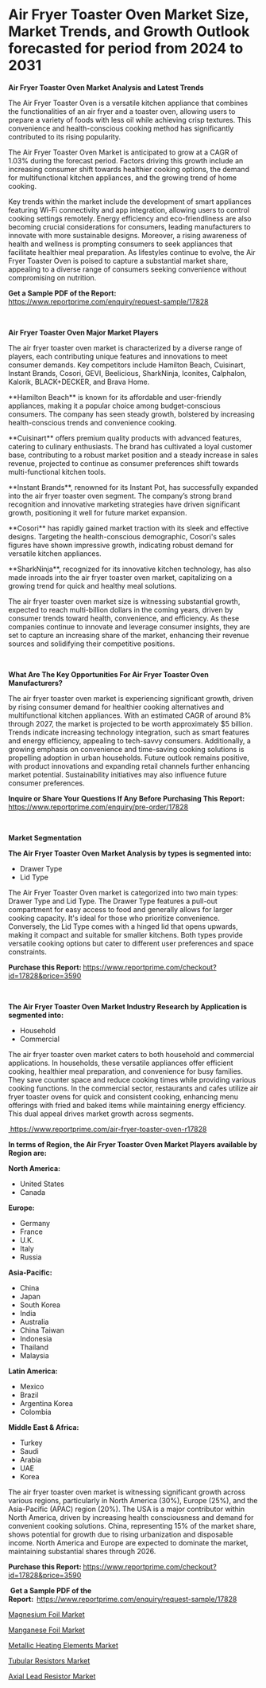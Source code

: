 <p><h1>Air Fryer Toaster Oven Market Size, Market Trends, and Growth Outlook forecasted for period from 2024 to 2031</h1></p><p><strong>Air Fryer Toaster Oven Market Analysis and Latest Trends</strong></p>
<p><p>The Air Fryer Toaster Oven is a versatile kitchen appliance that combines the functionalities of an air fryer and a toaster oven, allowing users to prepare a variety of foods with less oil while achieving crisp textures. This convenience and health-conscious cooking method has significantly contributed to its rising popularity. </p><p>The Air Fryer Toaster Oven Market is anticipated to grow at a CAGR of 1.03% during the forecast period. Factors driving this growth include an increasing consumer shift towards healthier cooking options, the demand for multifunctional kitchen appliances, and the growing trend of home cooking. </p><p>Key trends within the market include the development of smart appliances featuring Wi-Fi connectivity and app integration, allowing users to control cooking settings remotely. Energy efficiency and eco-friendliness are also becoming crucial considerations for consumers, leading manufacturers to innovate with more sustainable designs. Moreover, a rising awareness of health and wellness is prompting consumers to seek appliances that facilitate healthier meal preparation. As lifestyles continue to evolve, the Air Fryer Toaster Oven is poised to capture a substantial market share, appealing to a diverse range of consumers seeking convenience without compromising on nutrition.</p></p>
<p><strong>Get a Sample PDF of the Report:&nbsp;</strong> <a href="https://www.reportprime.com/enquiry/request-sample/17828?utm_campaign=1129&utm_medium=2&utm_source=Github&utm_content=ia&utm_term=20112024&utm_id=air-fryer-toaster-oven">https://www.reportprime.com/enquiry/request-sample/17828</a></p>
<p>&nbsp;</p>
<p><strong>Air Fryer Toaster Oven Major Market Players</strong></p>
<p><p>The air fryer toaster oven market is characterized by a diverse range of players, each contributing unique features and innovations to meet consumer demands. Key competitors include Hamilton Beach, Cuisinart, Instant Brands, Cosori, GEVI, Beelicious, SharkNinja, Iconites, Calphalon, Kalorik, BLACK+DECKER, and Brava Home.</p><p>**Hamilton Beach** is known for its affordable and user-friendly appliances, making it a popular choice among budget-conscious consumers. The company has seen steady growth, bolstered by increasing health-conscious trends and convenience cooking.</p><p>**Cuisinart** offers premium quality products with advanced features, catering to culinary enthusiasts. The brand has cultivated a loyal customer base, contributing to a robust market position and a steady increase in sales revenue, projected to continue as consumer preferences shift towards multi-functional kitchen tools.</p><p>**Instant Brands**, renowned for its Instant Pot, has successfully expanded into the air fryer toaster oven segment. The company’s strong brand recognition and innovative marketing strategies have driven significant growth, positioning it well for future market expansion.</p><p>**Cosori** has rapidly gained market traction with its sleek and effective designs. Targeting the health-conscious demographic, Cosori's sales figures have shown impressive growth, indicating robust demand for versatile kitchen appliances.</p><p>**SharkNinja**, recognized for its innovative kitchen technology, has also made inroads into the air fryer toaster oven market, capitalizing on a growing trend for quick and healthy meal solutions.</p><p>The air fryer toaster oven market size is witnessing substantial growth, expected to reach multi-billion dollars in the coming years, driven by consumer trends toward health, convenience, and efficiency. As these companies continue to innovate and leverage consumer insights, they are set to capture an increasing share of the market, enhancing their revenue sources and solidifying their competitive positions.</p></p>
<p>&nbsp;</p>
<p><strong>What Are The Key Opportunities For Air Fryer Toaster Oven Manufacturers?</strong></p>
<p><p>The air fryer toaster oven market is experiencing significant growth, driven by rising consumer demand for healthier cooking alternatives and multifunctional kitchen appliances. With an estimated CAGR of around 8% through 2027, the market is projected to be worth approximately $5 billion. Trends indicate increasing technology integration, such as smart features and energy efficiency, appealing to tech-savvy consumers. Additionally, a growing emphasis on convenience and time-saving cooking solutions is propelling adoption in urban households. Future outlook remains positive, with product innovations and expanding retail channels further enhancing market potential. Sustainability initiatives may also influence future consumer preferences.</p></p>
<p><strong>Inquire or Share Your Questions If Any Before Purchasing This Report:</strong> <a href="https://www.reportprime.com/enquiry/pre-order/17828?utm_campaign=1129&utm_medium=2&utm_source=Github&utm_content=ia&utm_term=20112024&utm_id=air-fryer-toaster-oven">https://www.reportprime.com/enquiry/pre-order/17828</a></p>
<p>&nbsp;</p>
<p><strong>Market Segmentation</strong></p>
<p><strong>The Air Fryer Toaster Oven Market Analysis by types is segmented into:</strong></p>
<p><ul><li>Drawer Type</li><li>Lid Type</li></ul></p>
<p><p>The Air Fryer Toaster Oven market is categorized into two main types: Drawer Type and Lid Type. The Drawer Type features a pull-out compartment for easy access to food and generally allows for larger cooking capacity. It's ideal for those who prioritize convenience. Conversely, the Lid Type comes with a hinged lid that opens upwards, making it compact and suitable for smaller kitchens. Both types provide versatile cooking options but cater to different user preferences and space constraints.</p></p>
<p><strong>Purchase this Report:&nbsp;</strong><a href="https://www.reportprime.com/checkout?id=17828&price=3590&utm_campaign=1129&utm_medium=2&utm_source=Github&utm_content=ia&utm_term=20112024&utm_id=air-fryer-toaster-oven">https://www.reportprime.com/checkout?id=17828&price=3590</a></p>
<p>&nbsp;</p>
<p><strong>The Air Fryer Toaster Oven Market Industry Research by Application is segmented into:</strong></p>
<p><ul><li>Household</li><li>Commercial</li></ul></p>
<p><p>The air fryer toaster oven market caters to both household and commercial applications. In households, these versatile appliances offer efficient cooking, healthier meal preparation, and convenience for busy families. They save counter space and reduce cooking times while providing various cooking functions. In the commercial sector, restaurants and cafes utilize air fryer toaster ovens for quick and consistent cooking, enhancing menu offerings with fried and baked items while maintaining energy efficiency. This dual appeal drives market growth across segments.</p></p>
<p><a href="https://www.reportprime.com/air-fryer-toaster-oven-r17828?utm_campaign=1129&utm_medium=2&utm_source=Github&utm_content=ia&utm_term=20112024&utm_id=air-fryer-toaster-oven">&nbsp;https://www.reportprime.com/air-fryer-toaster-oven-r17828</a></p>
<p><strong>In terms of Region, the Air Fryer Toaster Oven Market Players available by Region are:</strong></p>
<p>
    <p> <strong> North America: </strong>
        <ul>
            <li>United States</li>
            <li>Canada</li>
        </ul>
        </p> 
    <p> <strong> Europe: </strong>
        <ul>
            <li>Germany</li>
            <li>France</li>
            <li>U.K.</li>
            <li>Italy</li>
            <li>Russia</li>
        </ul>
        </p> 
    <p> <strong> Asia-Pacific: </strong>
        <ul>
            <li>China</li>
            <li>Japan</li>
            <li>South Korea</li>
            <li>India</li>
            <li>Australia</li>
            <li>China Taiwan</li>
            <li>Indonesia</li>
            <li>Thailand</li>
            <li>Malaysia</li>
        </ul>
        </p> 
    <p> <strong> Latin America: </strong>
        <ul>
            <li>Mexico</li>
            <li>Brazil</li>
            <li>Argentina Korea</li>
            <li>Colombia</li>
        </ul>
        </p> 
    <p> <strong> Middle East & Africa: </strong>
        <ul>
            <li>Turkey</li>
            <li>Saudi</li>
            <li>Arabia</li>
            <li>UAE</li>
            <li>Korea</li>
        </ul>
    </p>
    </p>
<p><p>The air fryer toaster oven market is witnessing significant growth across various regions, particularly in North America (30%), Europe (25%), and the Asia-Pacific (APAC) region (20%). The USA is a major contributor within North America, driven by increasing health consciousness and demand for convenient cooking solutions. China, representing 15% of the market share, shows potential for growth due to rising urbanization and disposable income. North America and Europe are expected to dominate the market, maintaining substantial shares through 2026.</p></p>
<p><strong>Purchase this Report: </strong><a href="https://www.reportprime.com/checkout?id=17828&price=3590&utm_campaign=1129&utm_medium=2&utm_source=Github&utm_content=ia&utm_term=20112024&utm_id=air-fryer-toaster-oven">https://www.reportprime.com/checkout?id=17828&price=3590</a></p>
<p>&nbsp;<strong>Get a Sample PDF of the Report:&nbsp;&nbsp;</strong><a href="https://www.reportprime.com/enquiry/request-sample/17828?utm_campaign=1129&utm_medium=2&utm_source=Github&utm_content=ia&utm_term=20112024&utm_id=air-fryer-toaster-oven">https://www.reportprime.com/enquiry/request-sample/17828</a></p>
<p><strong></strong></p>
<p><p><a href="https://issuu.com/reportprime-2/docs/magnesium-foil-market-size-2030.ppt_f99cc4b021dd92?utm_campaign=1129&utm_medium=2&utm_source=Github&utm_content=ia&utm_term=20112024&utm_id=air-fryer-toaster-oven">Magnesium Foil Market</a></p><p><a href="https://issuu.com/reportprime-2/docs/manganese-foil-market-size-2030.ppt_57b1a9bf01bc00?utm_campaign=1129&utm_medium=2&utm_source=Github&utm_content=ia&utm_term=20112024&utm_id=air-fryer-toaster-oven">Manganese Foil Market</a></p><p><a href="https://www.linkedin.com/pulse/metallic-heating-elements-market-global-trends-forecast-kxwtf?utm_campaign=1129&utm_medium=2&utm_source=Github&utm_content=ia&utm_term=20112024&utm_id=air-fryer-toaster-oven">Metallic Heating Elements Market</a></p><p><a href="https://www.linkedin.com/pulse/tubular-resistors-market-penetration-strategies-untapped-markets-ej8df?utm_campaign=1129&utm_medium=2&utm_source=Github&utm_content=ia&utm_term=20112024&utm_id=air-fryer-toaster-oven">Tubular Resistors Market</a></p><p><a href="https://www.linkedin.com/pulse/axial-lead-resistor-market-outlook-forecast-from-2024-2031-oxxqf?utm_campaign=1129&utm_medium=2&utm_source=Github&utm_content=ia&utm_term=20112024&utm_id=air-fryer-toaster-oven">Axial Lead Resistor Market</a></p></p>